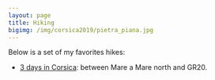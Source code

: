 ```yaml
---
layout: page
title: Hiking
bigimg: /img/corsica2019/pietra_piana.jpg
---
```


Below is a set of my favorites hikes:
- [3 days in Corsica](https://www.jscholler.com/pages/corsica2019/): between Mare a Mare north and GR20.
